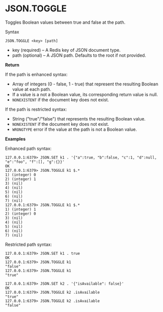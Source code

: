 # JSON\.TOGGLE<a name="json-toggle"></a>

Toggles Boolean values between true and false at the path\.

Syntax

```
JSON.TOGGLE <key> [path] 
```
+ key \(required\) – A Redis key of JSON document type\.
+ path \(optional\) – A JSON path\. Defaults to the root if not provided\.

**Return**

If the path is enhanced syntax:
+ Array of integers \(0 \- false, 1 \- true\) that represent the resulting Boolean value at each path\.
+ If a value is a not a Boolean value, its corresponding return value is null\.
+ `NONEXISTENT` if the document key does not exist\.

If the path is restricted syntax:
+ String \("true"/"false"\) that represents the resulting Boolean value\.
+ `NONEXISTENT` if the document key does not exist\.
+ `WRONGTYPE` error if the value at the path is not a Boolean value\.

**Examples**

 Enhanced path syntax:

```
127.0.0.1:6379> JSON.SET k1 . '{"a":true, "b":false, "c":1, "d":null, "e":"foo", "f":[], "g":{}}'
OK
127.0.0.1:6379> JSON.TOGGLE k1 $.*
1) (integer) 0
2) (integer) 1
3) (nil)
4) (nil)
5) (nil)
6) (nil)
7) (nil)
127.0.0.1:6379> JSON.TOGGLE k1 $.*
1) (integer) 1
2) (integer) 0
3) (nil)
4) (nil)
5) (nil)
6) (nil)
7) (nil)
```

 Restricted path syntax:

```
127.0.0.1:6379> JSON.SET k1 . true
OK
127.0.0.1:6379> JSON.TOGGLE k1
"false"
127.0.0.1:6379> JSON.TOGGLE k1
"true"

127.0.0.1:6379> JSON.SET k2 . '{"isAvailable": false}'
OK
127.0.0.1:6379> JSON.TOGGLE k2 .isAvailable
"true"
127.0.0.1:6379> JSON.TOGGLE k2 .isAvailable
"false"
```